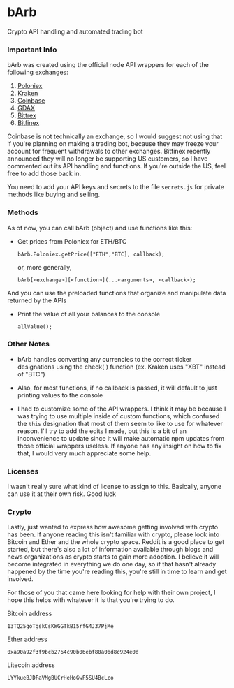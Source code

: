 # bArb
Crypto API handling and automated trading bot

### Important Info
bArb was created using the official node API wrappers for each of the following exchanges:
1. [Poloniex](https://github.com/dutu/poloniex-api-node)
2. [Kraken](https://github.com/nothingisdead/npm-kraken-api)
3. [Coinbase](https://github.com/coinbase/coinbase-node)
4. [GDAX](https://www.npmjs.com/package/gdax)
5. [Bittrex](https://github.com/n0mad01/node.bittrex.api)
6. [Bitfinex](https://github.com/bitfinexcom/bitfinex-api-node)

Coinbase is not technically an exchange, so I would suggest not using that if you're planning on making a trading bot, because they may freeze your account for frequent withdrawals to other exchanges. Bitfinex recently announced they will no longer be supporting US customers, so I have commented out its API handling and functions. If you're outside the US, feel free to add those back in.

You need to add your API keys and secrets to the file `secrets.js` for private methods like buying and selling.

### Methods
As of now, you can call bArb (object) and use functions like this:

- Get prices from Poloniex for ETH/BTC

    `bArb.Poloniex.getPrice(["ETH","BTC], callback);`
    
    or, more generally,
    
    `bArb[<exchange>][<function>](...<arguments>, <callback>);`

And you can use the preloaded functions that organize and manipulate data returned by the APIs

- Print the value of all your balances to the console

    `allValue();`

### Other Notes
- bArb handles converting any currencies to the correct ticker designations using the check( ) function (ex. Kraken uses "XBT" instead of "BTC")

- Also, for most functions, if no callback is passed, it will default to just printing values to the console

- I had to customize some of the API wrappers. I think it may be because I was trying to use multiple inside of custom functions, which confused the `this` designation that most of them seem to like to use for whatever reason. I'll try to add the edits I made, but this is a bit of an inconvenience to update since it will make automatic npm updates from those official wrappers useless. If anyone has any insight on how to fix that, I would very much appreciate some help.

### Licenses
I wasn't really sure what kind of license to assign to this. Basically, anyone can use it at their own risk. Good luck

### Crypto
Lastly, just wanted to express how awesome getting involved with crypto has been. If anyone reading this isn't familiar with crypto, please look into Bitcoin and Ether and the whole crypto space. Reddit is a good place to get started, but there's also a lot of information available through blogs and news organizations as crypto starts to gain more adoption. I believe it will become integrated in everything we do one day, so if that hasn't already happened by the time you're reading this, you're still in time to learn and get involved. 

For those of you that came here looking for help with their own project, I hope this helps with whatever it is that you're trying to do.

Bitcoin address

`13TQ25goTgskCsKWGGTkB15rfG4J37PjMe`

Ether address

`0xa90a92f3f9bcb2764c90b06ebf80a0bd8c924e0d`

Litecoin address

`LYYkueBJDFaVMgBUCrHeHoGwF5SU4BcLco`
